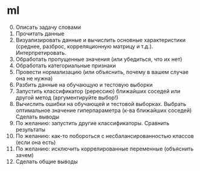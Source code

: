 # ml

0. Описать задачу словами
1. Прочитать данные
2. Визуализировать данные и вычислить основные характеристики (среднее, разброс, корреляционную матрицу и т.д.). Интерпретировать.
3. Обработать пропущенные значения (или убедиться, что их нет)
4. Обработать категориальные признаки
5. Провести нормализацию (или объяснить, почему в вашем случае она не нужна)
6. Разбить данные на обучающую и тестовую выборки
7. Запустить классификатор (ререссию) ближайших соседей или другой метод (аргументируйте выбор!)
8. Вычислить ошибки на обучающей и тестовой выборках. Выбрать оптимальное значение гиперпараметра (к-ва ближайших соседей) Сделать выводы 
9. По желанию: запустить другие классификаторы. Сравнить результаты
10. По желанию: как-то побороться с несбалансированностью классов (если она есть)
11. По желанию: исключить коррелированные переменные (объяснить зачем)
12. Сделать общие выводы

